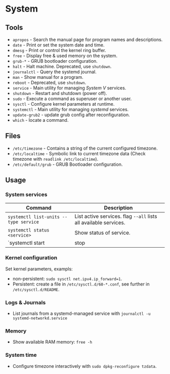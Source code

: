 # System

## Tools

* `apropos` - Search the manual page for program names and descriptions.
* `date` - Print or set the system date and time.
* `dmesg` - Print or control the kernel ring buffer.
* `free` - Display free & used memory on the system.
* `grub-*` - GRUB bootloader configuration.
* `halt` - Halt machine. Deprecated, use `shutdown`.
* `journalctl` - Query the systemd journal.
* `man` - Show manual for a program.
* `reboot` - Deprecated, use `shutdown`.
* `service` - Main utility for managing *System V* services.
* `shutdown` - Restart and shutdown (power off).
* `sudo` - Execute a command as superuser or another user.
* `sysctl` - Configure kernel parameters at runtime.
* `systemctl` - Main utility for managing *systemd* services.
* `update-grub2` - update grub config after reconfiguration.
* `which` - locate a command.

## Files

* `/etc/timezone` - Contains a string of the current configured timezone.
* `/etc/localtime` - Symbolic link to current timezone data (Check timezone with `readlink /etc/localtime`).
* `/etc/default/grub` - GRUB Bootloader configuration.

## Usage

### System services

Command                                  | Description
-----------------------------------------|-----------------------------------------------------------------
`systemctl list-units --type service`    | List active services. flag `--all` lists all available services.
`systemctl status <service>`             | Show status of service.
`systemctl start|stop|restart <service>` | Start or stop service.

### Kernel configuration

Set kernel parameters, exampls:

* non-persistent: `sudo sysctl net.ipv4.ip_forward=1`.
* Persistent: create a file in `/etc/sysctl.d/60-*.conf`, see further in `/etc/sysctl.d/README`.

### Logs & Journals

* List journals from a systemd-managed service with `journalctl -u systemd-networkd.service`

### Memory

* Show available RAM memory: `free -h`

### System time

* Configure timezone interactively with `sudo dpkg-reconfigure tzdata`.
